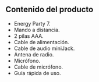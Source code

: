 ## Contenido del producto

* Energy Party 7.
* Mando a distancia.
* 2 pilas AAA.
* Cable de alimentación.
* Cable de audio miniJack.
* Antena de radio.
* Micrófono.
* Cable de micrófono.
* Guía rápida de uso.
